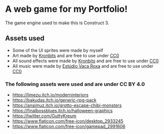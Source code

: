 # A web game for my Portfolio!
The game engine used to make this is Construct 3.

## Assets used
- Some of the UI sprites were made by myself
- Art made by [Kronbits](https://kronbits.itch.io/freesfx) and are free to use under [CC0](https://creativecommons.org/publicdomain/zero/1.0/)
- All sound effects were made by [Kronbits](https://kronbits.itch.io/freesfx) and are free to use under [CC0](https://creativecommons.org/publicdomain/zero/1.0/)
- All music were made by [Estúdio Vaca Roxa](https://bakudas.itch.io/generic-rpg-pack) and are free to use under [CC0](https://creativecommons.org/publicdomain/zero/1.0/)

### The following assets were used and are under CC BY 4.0
- https://limezu.itch.io/moderninteriors
- https://bakudas.itch.io/generic-rpg-pack
- https://ansimuz.itch.io/grotto-escape-chibi-monsters
- https://finalbossblues.itch.io/halloween-graphics
- https://twitter.com/GuttyKreum
- https://www.flaticon.com/free-icon/desktop_2933245
- https://www.flaticon.com/free-icon/gamepad_2991606